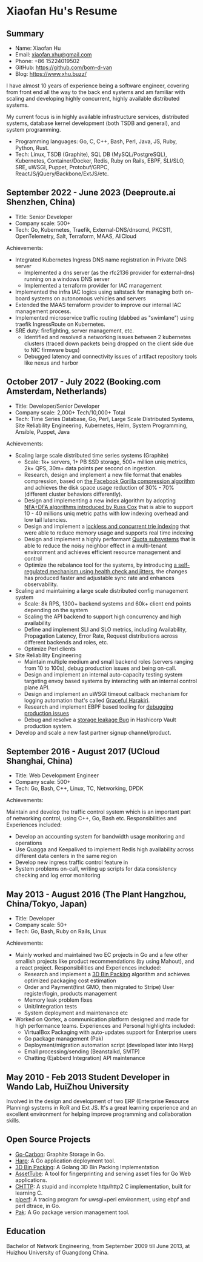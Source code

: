 # Xiaofan Hu's Resume

## Summary

* Name: Xiaofan Hu
* Email: xiaofan.xhu@gmail.com
* Phone: +86 15224019502
* GitHub: https://github.com/bom-d-van
* Blog: https://www.xhu.buzz/

I have almost 10 years of experience being a software engineer, covering from front end all the way to the back end systems and am familiar with scaling and developing highly concurrent, highly available distributed systems.

My current focus is in highly available infrastructure services, distributed systems, database kernel development (both TSDB and general), and system programming.

* Programming languages: Go, C, C++, Bash, Perl, Java, JS, Ruby, Python, Rust.
* Tech: Linux, TSDB (Graphite), SQL DB (MySQL/PostgreSQL), Kubernetes, Container/Docker, Redis, Ruby on Rails, EBPF, SLI/SLO, SRE, uWSGI, Puppet, Protobuf/GRPC, ReactJS/jQuery/Backbone/ExtJS/etc.

## September 2022 - June 2023 (Deeproute.ai Shenzhen, China)

* Title: Senior Developer
* Company scale: 500+
* Tech: Go, Kubernetes, Traefik, External-DNS/dnscmd, PKCS11, OpenTelemetry, Salt, Terraform, MAAS, AliCloud

Achievements:

* Integrated Kubernetes Ingress DNS name registration in Private DNS server
  * Implemented a dns server (as the rfc2136 provider for external-dns) running on a windows DNS server
  * Implemented a terraform provider for IAC management
* Implemented the infra IAC logics using saltstack for managing both on-board systems on autonomous vehicles and servers
* Extended the MAAS terraform provider to improve our internal IAC management process.
* Implemented microservice traffic routing (dabbed as "swimlane") using traefik IngressRoute on Kubernetes.
* SRE duty: firefighting, server management, etc.
  * Identified and resolved a networking issues between 2 kubernetes clusters (traced down packets being dropped on the client side due to NIC firmware bugs)
  * Debugged latency and connectivity issues of artifact repository tools like nexus and harbor

## October 2017 - July 2022 (Booking.com Amsterdam, Netherlands)

* Title: Developer/Senior Developer
* Company scale: 2,000+ Tech/10,000+ Total
* Tech: Time Series Database, Go, Perl, Large Scale Distributed Systems, Site Reliability Engineering, Kubernetes, Helm, System Programming, Ansible, Puppet, Java

Achievements:

* Scaling large scale distributed time series systems (Graphite)
  * Scale: 1k+ servers, 1+ PB SSD storage, 500+ million uniq metrics, 2k+ QPS, 30m+ data points per second on ingestion.
  * Research, design and implement a new file format that enables compression, based on [the Facebook Gorilla compression algorithm](https://www.vldb.org/pvldb/vol8/p1816-teller.pdf) and achieves the disk space usage reduction of 30% - 70% (different cluster behaviors differently).
  * Design and implementing a new index algorithm by adopting [NFA+DFA algorithms introduced by Russ Cox](https://swtch.com/~rsc/regexp/regexp1.html) that is able to support 10 - 40 millions uniq metric paths with low indexing overhead and low tail latencies.
  * Design and implement a [lockless and concurrent trie indexing](https://www.xhu.buzz/ctrie/ctrie.html) that were able to reduce memory usage and supports real time indexing
  * Design and implement a highly performant [Quota subsystems](https://github.com/go-graphite/go-carbon/pull/420) that is able to reduce the noisy neighbor effect in a multi-tenant environment and achieves efficient resource management and control
  * Optimize the rebalance tool for the systems, by introducing [a self-regulated mechanism using health check and jitters](https://github.com/go-graphite/buckytools/pull/26), the changes has produced faster and adjustable sync rate and enhances observability.
* Scaling and maintaining a large scale distributed config management system
  * Scale: 8k RPS, 1300+ backend systems and 60k+ client end points depending on the system
  * Scaling the API backend to support high concurrency and high availability
  * Define and implement SLI and SLO metrics, including Availability, Propagation Latency, Error Rate, Request distributions across different backends and roles, etc.
  * Optimize Perl clients
* Site Reliability Engineering
  * Maintain multiple medium and small backend roles (servers ranging from 10 to 100s), debug production issues and being on-call.
  * Design and implement an internal auto-capacity testing system targeting envoy based systems by interacting with an internal control plane API.
  * Design and implement an uWSGI timeout callback mechanism for logging automation that's called [Graceful Harakiri](https://github.com/unbit/uwsgi/pull/2212).
  * Research and implement EBPF based tooling for [debugging production issues](https://www.xhu.buzz/bpftrace/debug_osq_lock.html)
  * Debug and resolve a [storage leakage Bug](https://github.com/hashicorp/vault/issues/11178) in Hashicorp Vault production system.
* Develop and scale a new fast partner signup channel/product.

## September 2016 - August 2017 (UCloud Shanghai, China)

* Title: Web Development Engineer
* Company scale: 500+
* Tech: Go, Bash, C++, Linux, TC, Networking, DPDK

Achievements:

Maintain and develop the traffic control system which is an important part of networking control, using C++,
Go, Bash etc. Responsibilities and Experiences included:

* Develop an accounting system for bandwidth usage monitoring and operations
* Use Quagga and Keepalived to implement Redis high availability across different data centers in the same region
* Develop new ingress traffic control feature in
* System problems on-call, writing up scripts for data consistency checking and log error monitoring

## May 2013 - August 2016 (The Plant Hangzhou, China/Tokyo, Japan)

* Title: Developer
* Company scale: 50+
* Tech: Go, Bash, Ruby on Rails, Linux

Achievements:

* Mainly worked and maintained two EC projects in Go and a few other smallish projects like product recommendations (by using Mahout), and a react project. Responsibilities and Experiences included:
  * Research and implement a [3D Bin Packing](https://github.com/bom-d-van/binpacking) algorithm and achieves optimized packaging cost estimation
  * Order and Payment(first GMO, then migrated to Stripe) User register/login, products management
  * Memory leak problem fixes
  * Unit/Integration tests
  * System deployment and maintenance etc
* Worked on Qortex, a communication platform designed and made for high performance teams. Experiences and Personal highlights included:
  * VirtualBox Packaging with auto-updates support for Enterprise users
  * Go package management (Pak)
  * Deployment/migration automation script (developed later into Harp)
  * Email processing/sending (Beanstalkd, SMTP)
  * Chatting (Ejabberd Integration) API maintenance

## May 2010 - Feb 2013 Student Developer in Wando Lab, HuiZhou University

Involved in the design and development of two ERP (Enterprise Resource Planning) systems in RoR and Ext JS. It's a great learning experience and an excellent environment for helping improve programming and collaboration skills.

## Open Source Projects

* [Go-Carbon](https://github.com/go-graphite/go-carbon): Graphite Storage in Go.
* [Harp](https://github.com/bom-d-van/harp): A Go application deployment tool.
* [3D Bin Packing](https://github.com/bom-d-van/binpacking): A Golang 3D Bin Packing Implementation
* [AssetTube](https://github.com/theplant/assettube): A tool for fingerprinting and serving asset files for Go Web applications.
* [CHTTP](https://github.com/bom-d-van/chttp): A stupid and incomplete http/http2 C implementation, built for learning C.
* [plperf](https://github.com/bom-d-van/plperf): A tracing program for uwsgi+perl environment, using ebpf and perl dtrace, in Go.
* [Pak](https://github.com/theplant/pak): A Go package version management tool.

## Education

Bachelor of Network Engineering, from September 2009 till June 2013, at Huizhou University of Guangdong China.
